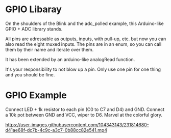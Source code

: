 # GPIO Libaray
On the shoulders of the Blink and the adc_polled example, this Arduino-like GPIO + ADC library stands.

All pins are adressable as outputs, inputs, with pull-up, etc. but now you can also read the eight muxed inputs.
The pins are in an enum, so you can call them by their name and iterate over them.

It has been extended by an arduino-like analogRead function.

It's your responsibility to not blow up a pin.
Only use one pin for one thing and you should be fine.

# GPIO Example
Connect LED + 1k resistor to each pin (C0 to C7 and D4) and GND.
Connect a 10k pot between GND and VCC, wiper to D6.
Marvel at the colorful glory.

https://user-images.githubusercontent.com/104343143/231814680-d41ae68f-dc7b-4c9c-a3c7-0b88cc82e541.mp4
